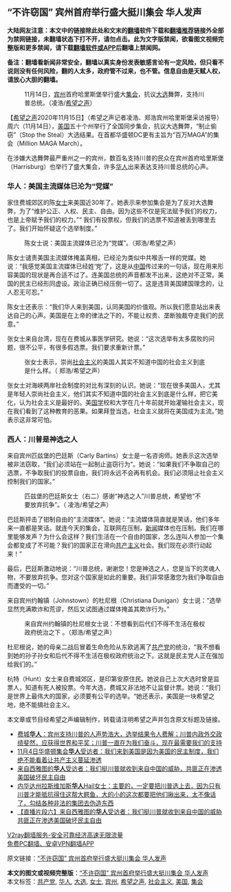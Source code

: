  <h2>“不许窃国” 宾州首府举行盛大挺川集会 华人发声</h2> <p class="notice"><b>大陆网友注意：本文中的链接除此处和文末的<a href="https://github.com/bannedbook/fanqiang" >翻墙</a>软件下载和<a href="https://github.com/killgcd/justmysocks/blob/master/README.md">翻墙推荐</a>链接外全部为禁网链接，未翻墙状态下打不开，请勿点击。此为文字版禁闻，欲看图文视频完整版和更多禁闻，请下载<a href="https://github.com/bannedbook/fanqiang">翻墙软件或APP</a>后翻墙上禁闻网。</p><p>备注：翻墙看新闻非常安全，翻墙以真实身份发表敏感言论有一定风险，但只看不说则没有任何风险，翻的人太多，政府管不过来，也不管。信息自由是天赋人权，请放心大胆的翻墙。</b></p>  <div class="entry"> <figure><figcaption>11月14日，<a href="https://www.bannedbook.org/bnews/tag/%E5%AE%BE%E5%B7%9E/" class="st_tag internal_tag" rel="tag" title="标签 宾州 下的日志">宾州</a>首府哈里斯堡举行盛大<a href="https://www.bannedbook.org/bnews/tag/%E9%9B%86%E4%BC%9A/" class="st_tag internal_tag" rel="tag" title="标签 集会 下的日志">集会</a>，抗议<a href="https://www.bannedbook.org/bnews/tag/%e5%a4%a7%e9%80%89/" class="st_tag internal_tag" rel="tag" title="标签 大选 下的日志">大选</a>舞弊，支持川普总统。（凌浩/<a href="https://www.bannedbook.org/bnews/tag/%e5%b8%8c%e6%9c%9b%e4%b9%8b%e5%a3%b0/" class="st_tag internal_tag" rel="tag" title="标签 希望之声 下的日志">希望之声</a>）</figcaption></figure> <p>【<span class='wp_keywordlink_affiliate'><a href="https://www.soundofhope.org" title="希望之声" target="_blank">希望之声</a></span>2020年11月15日】（希望之声记者凌浩、郑浩宾州哈里斯堡采访报导）周六（11月14日），<a href="https://www.bannedbook.org/bnews/tag/%e7%be%8e%e5%9b%bd/" class="st_tag internal_tag" rel="tag" title="标签 美国 下的日志">美国</a>五十个州举行了全国同步集会，抗议大选舞弊，“制止偷窃”（Stop the Steal）大选结果。在首都华盛顿DC更有主旨为“百万MAGA”的集会（Million MAGA March）。</p> <p>在涉嫌大选舞弊最严重州之一的宾州，数百名支持川普的民众在宾州首府哈里斯堡（Harrisburg）也举行了盛大集会，许多<a href="https://www.bannedbook.org/bnews/tag/%e5%8d%8e%e4%ba%ba/" class="st_tag internal_tag" rel="tag" title="标签 华人 下的日志">华人</a>出来表达支持川普总统的心声。</p> <h3>华人：美国主流媒体已沦为“党媒”</h3> <p>家住费城郊区的陈<a href="https://www.bannedbook.org/bnews/tag/%e5%a5%b3%e5%a3%ab/" class="st_tag internal_tag" rel="tag" title="标签 女士 下的日志">女士</a>来美国近30年了。她表示来参加集会是为了反对大选舞弊，为了“维护公正、人权、民主、自由。因为这些不仅是宪法赋予我们的权力，也是上帝赋予我们的权力。”“ 我们有投票权，但我们的选票不知道被丢到哪里去了。我们开始怀疑这个选举制度。”</p>  <figure><figcaption>陈女士说：美国主流媒体已沦为“党媒”。（郑浩/希望之声）</figcaption></figure> <p>陈女士谴责美国主流媒体掩盖真相，已经沦为类似中共喉舌一样的党媒。她说：“我感觉美国主流媒体已经姓‘党’了，这是从<span class='wp_keywordlink_affiliate'><a href="https://www.bannedbook.org/" title="中国" target="_blank">中国</a></span>传过来的一句话，现在用来形容美国的现状是再合适不过了。连美国总统的声音都发不出来，这绝对不正常。美国的民主已经形同虚设。政治正确已经压倒一切了。这是违背美国建国理念的，让人忍无可忍。”</p> <p>陈女士还表示：“我们华人来到美国，认同美国的价值观。所以我们愿意站出来表达自己的心声。美国是在上帝的律法之下的，不能让权贵、垄断独裁夺走我们的民意。”</p> <p>张女士来自台湾，现在在费城从事医学研究。她说：“这次选举有太多腐败的问题，很不公平，有很多假选票。我们要求重新计票。”</p>  <figure><figcaption>张女士表示，崇尚<a href="https://www.bannedbook.org/bnews/tag/%e7%a4%be%e4%bc%9a%e4%b8%bb%e4%b9%89/" class="st_tag internal_tag" rel="tag" title="标签 社会主义 下的日志">社会主义</a>的美国人其实不知道中国的社会主义到底是什么样。（ 郑浩/希望之声）</figcaption></figure> <p>张女士对海峡两岸社会制度的对比有深刻的认识。她说：“现在很多美国人，尤其是年轻人崇尚社会主义，他们其实不知道中国的社会主义到底是什么样，把它美化，认为社会主义是最好的。美<span class='wp_keywordlink'><a href="https://www.bannedbook.org/forum24/" title="国学传统文化禁书" target="_blank">国学</a></span>校和大学在几十年前就开始灌输社会主义，现在我们看到了这种教育的恶果。如果拜登当选，社会主义就将在美国成为主流。”她表示这非常可怕。</p> <h3>西人：川普是神选之人</h3> <p>来自宾州匹兹堡的巴廷斯（Carly Bartins）女士是一名咨询师。她表示这次选举被非法窃取，“我们必须站在一起制止盗窃行为”。她说：“如果我们不争取自己的选票，不争取我们的投票自由，我们将永远不会再有机会。我们必须阻止社会主义控制我们的国家。”</p> <figure><figcaption>匹兹堡的巴廷斯女士（右二）感谢“神选之人”川普总统，希望他“不要放弃抗争”。（ 凌浩/希望之声）</figcaption></figure> <p>巴廷斯抨击了钳制自由的“主流媒体”。她说：“主流媒体简直就是笑话，他们多年来一直都是笑话。就连今天的集会，互联网在压制，<span class='wp_keywordlink_affiliate'><a href="https://www.bannedbook.org/" title="新闻">新闻</a></span>媒体也在压制。我们在哪里能够发声？为什么会这样？我们生活在一个自由的国家，怎么连叫人参加一个集会都变成了不可能？我们的国家正在滑向<span class='wp_keywordlink'><a href="https://www.bannedbook.org/forum2/topic6177.html" title="《共产主义的终极目的》" target="_blank">共产主义</a></span>社会。我们现在必须行动起来！”</p>  <p>最后，巴廷斯激动地说：“川普总统，谢谢您！您是神选之人，您是当下的灵魂人物，不要放弃抗争。您对这个国家是如此的重要。我们非常感激您为我们争取自由而遭受的一切。”</p> <p>来自宾州约翰镇（Johnstown）的杜尼根（Christiana Dunigan）女士说：“选举显然充满欺诈和荒谬，然后又试图通过媒体掩盖其欺诈行为。”</p> <figure><figcaption>来自宾州约翰镇的杜尼根女士说：不想看到后代们不得不生活在极权政府统治之下 。（郑浩/希望之声）</figcaption></figure> <p>杜尼根说，她的母亲二战后冒着生命危险从东欧逃离了<a href="https://www.bannedbook.org/bnews/tag/%e5%85%b1%e4%ba%a7%e5%85%9a/" class="st_tag internal_tag" rel="tag" title="标签 共产党 下的日志">共产党</a>的统治，“我不想看到她的孙子孙女和后代不得不生活在极权政府统治之下。这就是民主党人正在强加给我们的。”</p>  <p>杭特（Hunt）女士来自费城郊区，是印第安原住民。她说自己上次大选时曾是监票人，知道有死人被投票。今年大选，费城又非法地不让监督计票。她说：“我们是世界上最伟大的国家，必须要有公平的选举。“她还表示，美国是一块希望之地，绝不能搞社会主义。</p> <p>本文章或节目经希望之声编辑制作，转载请注明希望之声并包含原文标题及链接。</p> <ul class='op-related-articles' title='相关阅读'> <li><a href='https://www.bannedbook.org/bnews/bannedvideo/20201115/1431492.html' target='_blank'>费城<b>华人</b>：宾州支持川普的人声势浩大，选举结果令人费解；川普内政外交政绩斐然，应获得世界和平奖；川普一直在为我们奋斗，现在最需要我们的支持</a></li> <li><a href='https://www.bannedbook.org/bnews/bannedvideo/20201115/1431459.html' target='_blank'>11月4日华盛顿集会<b>华人</b>受访者：我们来到美国是因为美国的民主制度，我们绝不能看着让共产主义蔓延渗透</a></li> <li><a href='https://www.bannedbook.org/bnews/bannedvideo/20201115/1431400.html' target='_blank'>来自西雅图的<b>华人</b>受访者：我们挺川普就收到来自中国的威胁，共匪正在渗透美国破坏民主自由</a></li> <li><a href='https://www.bannedbook.org/bnews/bannedvideo/20201115/1431334.html' target='_blank'>内华达州拉斯维加斯<b>华人</b>Hail女士：主要的，一定要把川普选上去，因为只有川普才能抵抗得住这帮大鳄鱼，大的小的这次都要把他们揪出来，太不像话了，勾结各种非法的集团去伪造东西</a></li> <li><a href='https://www.bannedbook.org/bnews/bannedvideo/20201115/1431222.html' target='_blank'>【直播片段六】来自西雅图的<b>华人</b>受访者：我们挺川普就收到来自中国的威胁 共匪正在渗透美国破坏民主自由</a></li> </ul> <p class="texttj"> <a href="https://www.bannedbook.org/forum23/topic22702.html" target="_blank">V2ray翻墙服务-安全可靠经济高速无限流量</a><br/> <a href="https://github.com/bannedbook/fanqiang/wiki/%E7%A6%81%E9%97%BB%E7%BD%91%E5%AE%89%E5%8D%93%E7%BF%BB%E5%A2%99%E6%96%B0%E9%97%BBAPP" target="_blank">免费PC翻墙、安卓VPN翻墙APP</a></p><p>原文链接：<a class="src_link"  href="https://www.soundofhope.org/post/443188" target="_blank">“不许窃国” 宾州首府举行盛大挺川集会 华人发声</a></p><a name='sharetosocial'></a>       <div><b>本文的图文或视频完整版</b>：<a href='https://www.bannedbook.org/bnews/comments/20201116/1431594.html'>“不许窃国” 宾州首府举行盛大挺川集会 华人发声</a></div>  </div><!--END ENTRY--> <div class="postfooter"> <div>本文标签：<a href="https://www.bannedbook.org/bnews/tag/%e5%85%b1%e4%ba%a7%e5%85%9a/" rel="tag">共产党</a>, <a href="https://www.bannedbook.org/bnews/tag/%e5%8d%8e%e4%ba%ba/" rel="tag">华人</a>, <a href="https://www.bannedbook.org/bnews/tag/%e5%a4%a7%e9%80%89/" rel="tag">大选</a>, <a href="https://www.bannedbook.org/bnews/tag/%e5%a5%b3%e5%a3%ab/" rel="tag">女士</a>, <a href="https://www.bannedbook.org/bnews/tag/%E5%AE%BE%E5%B7%9E/" rel="tag">宾州</a>, <a href="https://www.bannedbook.org/bnews/tag/%e5%b8%8c%e6%9c%9b%e4%b9%8b%e5%a3%b0/" rel="tag">希望之声</a>, <a href="https://www.bannedbook.org/bnews/tag/%e7%a4%be%e4%bc%9a%e4%b8%bb%e4%b9%89/" rel="tag">社会主义</a>, <a href="https://www.bannedbook.org/bnews/tag/%e7%be%8e%e5%9b%bd/" rel="tag">美国</a>, <a href="https://www.bannedbook.org/bnews/tag/%E9%9B%86%E4%BC%9A/" rel="tag">集会</a></div>  </div><!--END POSTFOOTER--> 